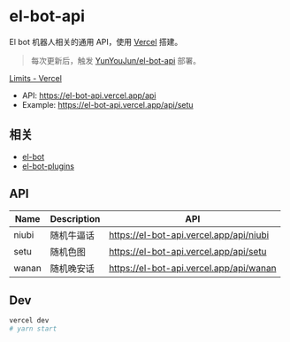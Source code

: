 # el-bot-api

El bot 机器人相关的通用 API，使用 [Vercel](https://vercel.com/) 搭建。

> 每次更新后，触发 [YunYouJun/el-bot-api](https://github.com/YunYouJun/el-bot-api) 部署。

[Limits - Vercel](https://vercel.com/docs/v2/platform/limits)

- API: <https://el-bot-api.vercel.app/api>
- Example: <https://el-bot-api.vercel.app/api/setu>

## 相关

- [el-bot](https://github.com/ElpsyCN/el-bot/)
- [el-bot-plugins](https://github.com/ElpsyCN/el-bot-plugins/)

## API

| Name  | Description | API                                       |
| ----- | ----------- | ----------------------------------------- |
| niubi | 随机牛逼话  | <https://el-bot-api.vercel.app/api/niubi> |
| setu  | 随机色图    | <https://el-bot-api.vercel.app/api/setu>  |
| wanan | 随机晚安话  | <https://el-bot-api.vercel.app/api/wanan> |

## Dev

```sh
vercel dev
# yarn start
```
